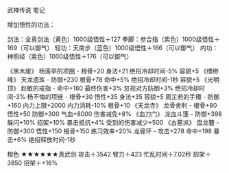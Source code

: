 武神传说 笔记

增加悟性的功法：

剑法：全真剑法（黄色）1000级悟性＋127
拳脚：参合指（紫色）1000级悟性＋169（可以御气）
轻功：天南步（蓝色）1000级悟性＋166（可以御气）
内功：神照经（紫色）1000级悟性＋176（可以御气）


《黑木崖》
杨莲亭的项圈 - 根骨+20 身法+21 绝招冷却时间-5% 容貌+5
《缥缈峰》
天龙遗珠 - 防御+230 根骨+78 命中+5% 绝招冷却时间-1秒 容貌+5
《光明顶》
赵敏的戒指 - 命中+180 最终伤害+3% 忽视对方防御+3% 绝招冷却时间-3%
杨不悔的项链 - 根骨+30 悟性+35 身法+35 容貌+5
周芷若的手镯 - 防御+160 内力上限+2000 内力消耗-10% 根骨+10
《天龙寺》
龙骨舍利 - 根骨+80 悟性+50 防御+300 气血+8000 伤害减免+8%
《血刀门》
龙血斗篷 - 防御+398 躲闪+10% 招架+10% 暴击抵抗+4% 受到的伤害减少+500
《古墓派》
盘龙簪 - 防御+300 悟性+150 根骨+150 练习效率+20%
龙骨环 - 攻击+278 命中+198 暴击+6% 绝招释放时间-1秒


橙色 ★★★★★★真武剑 攻击＋3542 臂力＋423 忙乱时间＋7.02秒 招架＋3850 招架＋+16%
